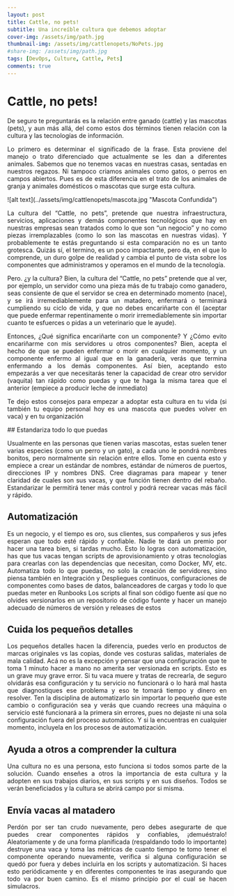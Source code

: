 ```yaml
---
layout: post
title: Cattle, no pets!
subtitle: Una increíble cultura que debemos adoptar
cover-img: /assets/img/path.jpg
thumbnail-img: /assets/img/cattlenopets/NoPets.jpg
#share-img: /assets/img/path.jpg
tags: [DevOps, Culture, Cattle, Pets]
comments: true
---
```

# Cattle, no pets!
<p style='text-align: justify;'>
De seguro te preguntarás es la relación entre ganado (cattle) y las mascotas (pets), y aun más allá, del como estos dos términos tienen relación con la cultura y las tecnologías de información.
</p>

<p style='text-align: justify;'>
Lo primero es determinar el significado de la frase. Esta proviene del manejo o trato diferenciado que actualmente se les dan a diferentes animales. Sabemos que no tenemos vacas en nuestras casas, sentadas en nuestros regazos. Ni tampoco criamos animales como gatos, o perros en campos abiertos. Pues es de esta diferencia en el trato de los animales de granja y animales domésticos o mascotas que surge esta cultura.
</p>
![alt text](../assets/img/cattlenopets/mascota.jpg "Mascota Confundida")

<p style='text-align: justify;'>
La cultura del “Cattle, no pets”, pretende que nuestra infraestructura, servicios, aplicaciones y demás componentes tecnológicos que hay en nuestras empresas sean tratados como lo que son “un negocio” y no como piezas irremplazables (como lo son las mascotas en nuestras vidas).  Y probablemente te estás preguntando si esta comparación no es un tanto grotesca. Quizás sí, el termino, es un poco impactante, pero da, en el que lo comprende, un duro golpe de realidad y cambia el punto de vista sobre los componentes que administramos y operamos en el mundo de la tecnología.
</p>

<p style='text-align: justify;'>
Pero. ¿y la cultura? Bien, la cultura del “Cattle, no pets” pretende que al ver, por ejemplo, un servidor como una pieza más de tu trabajo como ganadero, seas consiente de que el servidor se crea en determinado momento (nace), y se irá irremediablemente para un matadero, enfermará o terminará cumpliendo su ciclo de vida, y que no debes encariñarte con él (aceptar que puede enfermar repentinamente o morir irremediablemente sin importar cuanto te esfuerces o pidas a un veterinario que le ayude). 
</p>

<p style='text-align: justify;'>
Entonces, ¿Qué significa encariñarte con un componente? Y ¿Cómo evito encariñarme con mis servidores u otros componentes? Bien, acepta el hecho de que se pueden enfermar o morir en cualquier momento, y un componente enfermo al igual que en la ganadería, verás que termina enfermando a los demás componentes. Así bien, aceptando esto empezarás a ver que necesitarás tener la capacidad de crear otro servidor (vaquita) tan rápido como puedas y que te haga la misma tarea que el anterior (empiece a producir leche de inmediato) 
</p>

<p style='text-align: justify;'>
Te dejo estos consejos para empezar a adoptar esta cultura en tu vida (si también tu equipo personal hoy es una mascota que puedes volver en vaca) y en tu organización
</p>
## Estandariza todo lo que puedas
<p style='text-align: justify;'>
Usualmente en las personas que tienen varias mascotas, estas suelen tener varias especies (como un perro y un gato), a cada uno le pondrá nombres bonitos, pero normalmente sin relación entre ellos. Tome en cuenta esto y empiece a crear un estándar de nombres, estándar de números de puertos, direcciones IP y nombres DNS. 
Cree diagramas para mapear y tener claridad de cuales son sus vacas, y que función tienen dentro del rebaño.
Estandarizar le permitirá tener más control y podrá recrear vacas más fácil y rápido.
</p>

## Automatización
<p style='text-align: justify;'>
Es un negocio, y el tiempo es oro, sus clientes, sus compañeros y sus jefes esperan que todo esté rápido y confiable. Nadie te dará un premio por hacer una tarea bien, si tardas mucho.
Esto lo logras con automatización, has que tus vacas tengan scripts de aprovisionamiento y otras tecnologías para crearlas con las dependencias que necesitan, como Docker, MV, etc.
Automatiza todo lo que puedas, no solo la creación de servidores, sino piensa también en Integración y Despliegues continuos, configuraciones de componentes como bases de datos, balanceadores de cargas y todo lo que puedas meter en Runbooks
Los scripts al final son código fuente así que no olvides versionarlos en un repositorio de código fuente y hacer un manejo adecuado de números de versión y releases de estos
</p>

## Cuida los pequeños detalles
<p style='text-align: justify;'>
Los pequeños detalles hacen la diferencia, puedes verlo en productos de marcas originales vs las copias, donde ves costuras salidas, materiales de mala calidad. Acá no es la excepción y pensar que una configuración que te toma 1 minuto hacer a mano no amerita ser versionada en scripts. Esto es un grave muy grave error. Si tu vaca muere y tratas de recrearla, de seguro olvidarás esa configuración y tu servicio no funcionará o lo hará mal hasta que diagnostiques ese problema y eso te tomará tiempo y dinero en resolver.
Ten la disciplina de automatizarlo sin importar lo pequeño que este cambio o configuración sea y verás que cuando recrees una máquina o servicio esté funcionará a la primera sin errores, pues no dejaste ni una sola configuración fuera del proceso automático. Y si la encuentras en cualquier momento, incluyela en los procesos de automatización.
</p>

## Ayuda a otros a comprender la cultura
<p style='text-align: justify;'>
Una cultura no es una persona, esto funciona si todos somos parte de la solución. Cuando enseñes a otros la importancia de esta cultura y la adopten en sus trabajos diarios, en sus scripts y en sus diseños. Todos se verán beneficiados y la cultura se abrirá campo por si misma.
</p>

## Envía vacas al matadero
<p style='text-align: justify;'>
Perdón por ser tan crudo nuevamente, pero debes asegurarte de que puedes crear componentes rápidos y confiables, ¡demuéstralo! 
Aleatoriamente y de una forma planificada (respaldando todo lo importante) destruye una vaca y toma las métricas de cuanto tiempo te tomo tener el componente operando nuevamente, verifica si alguna configuración se quedó por fuera y debes incluirla en los scripts y automatización. 
Si haces esto periódicamente y en diferentes componentes te iras asegurando que todo va por buen camino. Es el mismo principio por el cual se hacen simulacros.
</p>